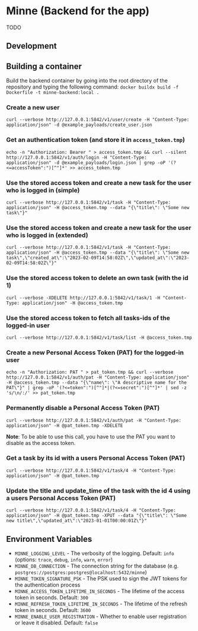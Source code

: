 # Minne (Backend for the app)
TODO

## Development
## Building a container
Build the backend container by going into the root directory of the repository and typing the following command:
`docker buildx build -f Dockerfile -t minne-backend:local .`

### Create a new user
`curl --verbose http://127.0.0.1:5842/v1/user/create -H "Content-Type: application/json" -d @example_payloads/create_user.json`

### Get an authentication token (and store it in `access_token.tmp`)
`echo -n "Authorization: Bearer " > access_token.tmp && curl --silent http://127.0.0.1:5842/v1/auth/login -H "Content-Type: application/json" -d @example_payloads/login.json | grep -oP '(?<=accessToken":")[^"]*' >> access_token.tmp`

### Use the stored access token and create a new task for the user who is logged in (simple)
`curl --verbose http://127.0.0.1:5842/v1/task -H "Content-Type: application/json" -H @access_token.tmp --data "{\"title\": \"Some new task\"}"`

### Use the stored access token and create a new task for the user who is logged in (extended)
`curl --verbose http://127.0.0.1:5842/v1/task -H "Content-Type: application/json" -H @access_token.tmp --data "{\"title\": \"Some new task\",\"created_at\":\"2023-02-09T14:58:02Z\",\"updated_at\":\"2023-02-09T14:58:02Z\"}"`

### Use the stored access token to delete an own task (with the id 1)
`curl --verbose -XDELETE http://127.0.0.1:5842/v1/task/1 -H "Content-Type: application/json" -H @access_token.tmp`

### Use the stored access token to fetch all tasks-ids of the logged-in user
`curl --verbose http://127.0.0.1:5842/v1/task/list -H @access_token.tmp`

### Create a new Personal Access Token (PAT) for the logged-in user
`echo -n "Authorization: PAT " > pat_token.tmp && curl --verbose http://127.0.0.1:5842/v1/auth/pat -H "Content-Type: application/json" -H @access_token.tmp --data "{\"name\": \"A descriptive name for the PAT\"}" | grep -oP '(?<=token":")[^"]*|(?<=secret":")[^"]*' | sed -z 's/\n/:/' >> pat_token.tmp`

### Permanently disable a Personal Access Token (PAT)
`curl --verbose http://127.0.0.1:5842/v1/auth/pat -H "Content-Type: application/json" -H @pat_token.tmp -XDELETE`

**Note**: To be able to use this call, you have to use the PAT you want to disable as the access token.

### Get a task by its id with a users Personal Access Token (PAT)
`curl --verbose http://127.0.0.1:5842/v1/task/4 -H "Content-Type: application/json" -H @pat_token.tmp`

### Update the title and update_time of the task with the id 4 using a users Personal Access Token (PAT)
`curl --verbose http://127.0.0.1:5842/v1/task/4 -H "Content-Type: application/json" -H @pat_token.tmp -XPUT --data "{\"title\": \"Some new title\",\"updated_at\":\"2023-01-01T00:00:01Z\"}"`

## Environment Variables
- `MINNE_LOGGING_LEVEL` - The verbosity of the logging. Default: `info` (options: `trace`, `debug`, `info`, `warn`, `error`)
- `MINNE_DB_CONNECTION` - The connection string for the database (e.g. `postgres://postgres:postgres@localhost:5432/minne`)
- `MINNE_TOKEN_SIGNATURE_PSK` - The PSK used to sign the JWT tokens for the authentication process
- `MINNE_ACCESS_TOKEN_LIFETIME_IN_SECONDS` - The lifetime of the access token in seconds. Default: `300`
- `MINNE_REFRESH_TOKEN_LIFETIME_IN_SECONDS` - The lifetime of the refresh token in seconds. Default: `3600`
- `MINNE_ENABLE_USER_REGISTRATION` - Whether to enable user registration or leave it disabled. Default: `false`